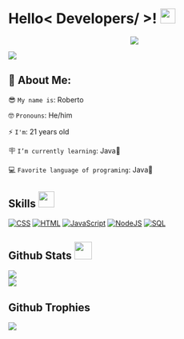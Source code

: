 <h1> Hello< Developers/ >! <img src = "https://raw.githubusercontent.com/MartinHeinz/MartinHeinz/master/wave.gif" width = 30px> </h1>
 
<p align='center'>
</p>

<div align="center">
  <img src="https://camo.githubusercontent.com/ce0c4d4b1ff3ea1fb626d43de5882a452fafd1d2b9942edb13bbbbd5c34094a1/68747470733a2f2f6b6f6d617265762e636f6d2f67687076632f3f757365726e616d653d73616d6d77797926636f6c6f723d626c756576696f6c6574">
</div>

<p>
  <a href="https://github.com/DenverCoder1/readme-typing-svg"><img src="https://readme-typing-svg.herokuapp.com?&font=IBM+Plex+Sans&color=abcdef&size=20&lines=Welcome+to+my+GitHub+Profile!;I'm+a+System+Engineering;I'm+a+Back-End+Developer;Here+you+can+see+a+little+part+of+my" /></a>
</p>

<h2>📑 About Me:</h2>

😎 `My name is`: Roberto

🤓 `Pronouns`: He/him

⚡ `I'm`: 21 years old

🪧 `I’m currently learning`: Java🍵

💻 `Favorite language of programing`: Java🍵


<h2> Skills <img src = "https://media2.giphy.com/media/QssGEmpkyEOhBCb7e1/giphy.gif?cid=ecf05e47a0n3gi1bfqntqmob8g9aid1oyj2wr3ds3mg700bl&rid=giphy.gif" width = 32px> </h2>

<p>
<a href="https://github.com/search?q=user%3ADenverCoder1+is%3Arepo+language%3Acss"><img alt="CSS" src="https://img.shields.io/badge/CSS%20-%231572B6.svg?logo=css3&logoColor=white"></a>
<a href="https://github.com/search?q=user%3ADenverCoder1+is%3Arepo+language%3Ahtml"><img alt="HTML" src="https://img.shields.io/badge/HTML%20-%23E34F26.svg?logo=html5&logoColor=white"></a>
<a href="https://github.com/search?q=user%3ADenverCoder1+is%3Arepo+language%3Ajavascript"><img alt="JavaScript" src="https://img.shields.io/badge/JavaScript%20-%23F7DF1E.svg?logo=javascript&logoColor=black"></a>
<a href="https://github.com/search?q=user%3ADenverCoder1+is%3Arepo+language%3Ajavascript"><img alt="NodeJS" src="https://img.shields.io/badge/Node.js%20-%2343853D.svg?logo=node.js&logoColor=white"></a>
<a href="https://github.com/search?q=user%3ADenverCoder1+is%3Arepo+language%3Asql"><img alt="SQL" src="https://img.shields.io/badge/SQL%20-%23025E8C.svg?logo=amazon-dynamodb&logoColor=white"></a>

<h2> Github Stats <img src = "https://i.pinimg.com/originals/65/c4/f4/65c4f452571be1261e9c623f7da488ac.gif" width = 35px> </h2>

![](https://github-readme-streak-stats.herokuapp.com/?user=Aneal07&theme=dark&hide_border=false)<br/>
![](https://github-readme-stats.vercel.app/api/top-langs/?username=Aneal07&theme=dark&hide_border=false&include_all_commits=false&count_private=false&layout=compact)

 <h2> Github Trophies </h2>
 
![](https://github-profile-trophy.vercel.app/?username=Aneal07&theme=onedark&no-frame=true&no-bg=false&margin-w=4)
